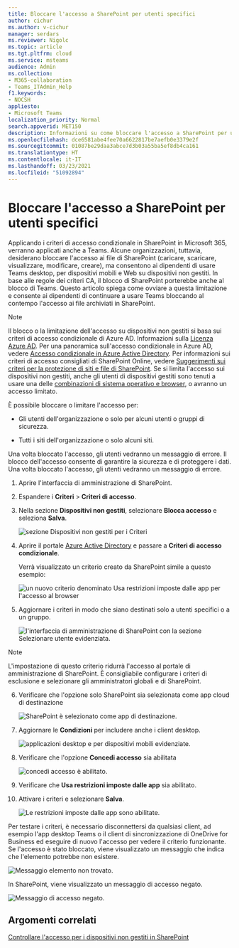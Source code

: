 ```yaml
---
title: Bloccare l'accesso a SharePoint per utenti specifici
author: cichur
ms.author: v-cichur
manager: serdars
ms.reviewer: Nigolc
ms.topic: article
ms.tgt.pltfrm: cloud
ms.service: msteams
audience: Admin
ms.collection:
- M365-collaboration
- Teams_ITAdmin_Help
f1.keywords:
- NOCSH
appliesto:
- Microsoft Teams
localization_priority: Normal
search.appverid: MET150
description: Informazioni su come bloccare l'accesso a SharePoint per utenti specifici
ms.openlocfilehash: dce6581abe4fee70a6622817be7aefb0e3379e2f
ms.sourcegitcommit: 01087be29daa3abce7d3b03a55ba5ef8db4ca161
ms.translationtype: HT
ms.contentlocale: it-IT
ms.lasthandoff: 03/23/2021
ms.locfileid: "51092894"
---
```

# <a name="block-access-to-sharepoint-for-specific-users"></a>Bloccare l'accesso a SharePoint per utenti specifici

Applicando i criteri di accesso condizionale in SharePoint in Microsoft 365, verranno applicati anche a Teams. Alcune organizzazioni, tuttavia, desiderano bloccare l'accesso ai file di SharePoint (caricare, scaricare, visualizzare, modificare, creare), ma consentono ai dipendenti di usare Teams desktop, per dispositivi mobili e Web su dispositivi non gestiti. In base alle regole dei criteri CA, il blocco di SharePoint porterebbe anche al blocco di Teams. Questo articolo spiega come ovviare a questa limitazione e consente ai dipendenti di continuare a usare Teams bloccando al contempo l'accesso ai file archiviati in SharePoint.

> [!Note]
> Il blocco o la limitazione dell'accesso su dispositivi non gestiti si basa sui criteri di accesso condizionale di Azure AD. Informazioni sulla [Licenza Azure AD](https://azure.microsoft.com/pricing/details/active-directory/). Per una panoramica sull'accesso condizionale in Azure AD, vedere [Accesso condizionale in Azure Active Directory](/azure/active-directory/conditional-access/overview). Per informazioni sui criteri di accesso consigliati di SharePoint Online, vedere [Suggerimenti sui criteri per la protezione di siti e file di SharePoint](/microsoft-365/enterprise/sharepoint-file-access-policies). Se si limita l'accesso sui dispositivi non gestiti, anche gli utenti di dispositivi gestiti sono tenuti a usare una delle [combinazioni di sistema operativo e browser](/azure/active-directory/conditional-access/technical-reference#client-apps-condition), o avranno un accesso limitato.

È possibile bloccare o limitare l'accesso per:

- Gli utenti dell'organizzazione o solo per alcuni utenti o gruppi di sicurezza.

- Tutti i siti dell'organizzazione o solo alcuni siti.

Una volta bloccato l'accesso, gli utenti vedranno un messaggio di errore. Il blocco dell'accesso consente di garantire la sicurezza e di proteggere i dati. Una volta bloccato l'accesso, gli utenti vedranno un messaggio di errore.

1. Aprire l'interfaccia di amministrazione di SharePoint.

2. Espandere i **Criteri** > **Criteri di accesso**.

3. Nella sezione **Dispositivi non gestiti**, selezionare **Blocca accesso** e seleziona **Salva**.

   ![sezione Dispositivi non gestiti per i Criteri](media/no-sharepoint-access1.png)

4. Aprire il portale [Azure Active Directory](https://portal.azure.com/#blade/Microsoft_AAD_IAM/ConditionalAccessBlade/Policies) e passare a **Criteri di accesso condizionale**.

    Verrà visualizzato un criterio creato da SharePoint simile a questo esempio:

    ![un nuovo criterio denominato Usa restrizioni imposte dalle app per l'accesso al browser](media/no-sharepoint-access2.png)

5. Aggiornare i criteri in modo che siano destinati solo a utenti specifici o a un gruppo.

    ![l'interfaccia di amministrazione di SharePoint con la sezione Selezionare utente evidenziata.](media/no-sharepoint-access2b.png)

  > [!Note]
> L'impostazione di questo criterio ridurrà l'accesso al portale di amministrazione di SharePoint. È consigliabile configurare i criteri di esclusione e selezionare gli amministratori globali e di SharePoint.

6. Verificare che l'opzione solo SharePoint sia selezionata come app cloud di destinazione

    ![SharePoint è selezionato come app di destinazione.](media/no-sharepoint-access3.png)

7. Aggiornare le **Condizioni** per includere anche i client desktop.

    ![applicazioni desktop e per dispositivi mobili evidenziate.](media/no-sharepoint-access4.png)

8. Verificare che l'opzione **Concedi accesso** sia abilitata

    ![concedi accesso è abilitato.](media/no-sharepoint-access5.png)

9. Verificare che **Usa restrizioni imposte dalle app** sia abilitato.

10. Attivare i criteri e selezionare **Salva**.

    ![Le restrizioni imposte dalle app sono abilitate.](media/no-sharepoint-access6.png)

Per testare i criteri, è necessario disconnettersi da qualsiasi client, ad esempio l'app desktop Teams o il client di sincronizzazione di OneDrive for Business ed eseguire di nuovo l'accesso per vedere il criterio funzionante. Se l'accesso è stato bloccato, viene visualizzato un messaggio che indica che l'elemento potrebbe non esistere.

 ![Messaggio elemento non trovato.](media/access-denied-sharepoint.png)

In SharePoint, viene visualizzato un messaggio di accesso negato.

![Messaggio di accesso negato.](media/blocked-access-warning.png)

## <a name="related-topics"></a>Argomenti correlati

[Controllare l'accesso per i dispositivi non gestiti in SharePoint](/sharepoint/control-access-from-unmanaged-devices)